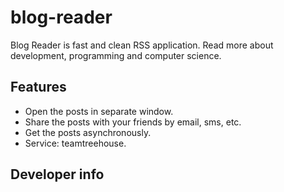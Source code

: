 blog-reader
===========

Blog Reader is fast and clean RSS application. Read more about development, programming and computer science.

Features
--------

- Open the posts in separate window.
- Share the posts with your friends by email, sms, etc.
- Get the posts asynchronously.
- Service: teamtreehouse.

Developer info
--------------
